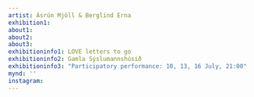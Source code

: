 ```yaml
---
artist: Ásrún Mjöll & Berglind Erna
exhibition1: 
about1: 
about2: 
about3: 
exhibitioninfo1: LOVE letters to go
exhibitioninfo2: Gamla Sýslumannshúsið
exhibitioninfo3: "Participatory performance: 10, 13, 16 July, 21:00"
mynd: ''
instagram: 
---
```

